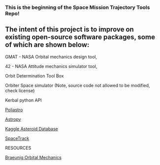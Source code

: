 ### This is the beginning of the Space Mission Trajectory Tools Repo!

## The intent of this project is to improve on existing open-source software packages, some of which are shown below:

GMAT - NASA Orbital mechanics design tool,

42 - NASA Attitude mechanics simulator tool,

Orbit Determination Tool Box

Orbiter Space simulator (Note, source code not allowed to be modified, check license)

Kerbal python API

[Poliastro](https://github.com/poliastro/poliastro)

[Astropy](https://www.astropy.org/)

[Kaggle Asteroid Database](https://www.kaggle.com/basu369victor/prediction-of-asteroid-diameter)

[SpaceTrack](https://www.space-track.org/auth/login)



RESOURCES

[Braeunig Orbital Mechanics](http://www.braeunig.us/space/orbmech.htm)
